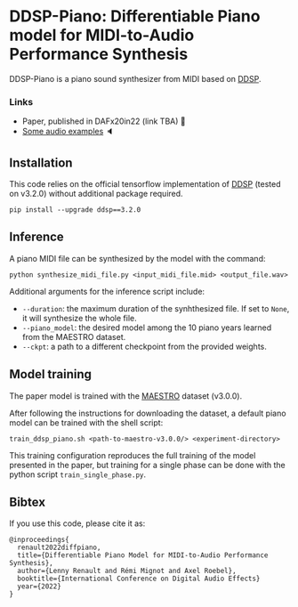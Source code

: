 # DDSP-Piano: Differentiable Piano model for MIDI-to-Audio Performance Synthesis
DDSP-Piano is a piano sound synthesizer from MIDI based on [DDSP](https://github.com/magenta/ddsp).

### Links
- Paper, published in DAFx20in22 (link TBA) 📄
- [Some audio examples](http://recherche.ircam.fr/anasyn/renault/DAFx22) 🔈

## Installation
This code relies on the official tensorflow implementation of [DDSP](https://github.com/magenta/ddsp) (tested on v3.2.0) without additional package required.
```
pip install --upgrade ddsp==3.2.0
```

## Inference
A piano MIDI file can be synthesized by the model with the command:
```
python synthesize_midi_file.py <input_midi_file.mid> <output_file.wav>
```
Additional arguments for the inference script include:
- `--duration`: the maximum duration of the synhthesized file. If set to `None`, it will synthesize the whole file.
- `--piano_model`: the desired model among the 10 piano years learned from the MAESTRO dataset.
- `--ckpt`: a path to a different checkpoint from the provided weights.

## Model training
The paper model is trained with the [MAESTRO](https://magenta.tensorflow.org/datasets/maestro) dataset (v3.0.0).

After following the instructions for downloading the dataset, a default piano model can be trained with the shell script:
```
train_ddsp_piano.sh <path-to-maestro-v3.0.0/> <experiment-directory>
```
This training configuration reproduces the full training of the model presented in the paper, but training for a single phase can be done with the python script `train_single_phase.py`.


## Bibtex
If you use this code, please cite it as:
```
@inproceedings{
  renault2022diffpiano,
  title={Differentiable Piano Model for MIDI-to-Audio Performance Synthesis},
  author={Lenny Renault and Rémi Mignot and Axel Roebel},
  booktitle={International Conference on Digital Audio Effects}
  year={2022}
}
```